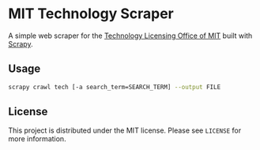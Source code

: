 # MIT Technology Scraper
A simple web scraper for the [Technology Licensing Office of MIT](https://tlo.mit.edu/) built with [Scrapy](https://scrapy.org/).

## Usage
```bash
scrapy crawl tech [-a search_term=SEARCH_TERM] --output FILE
```

## License
This project is distributed under the MIT license. Please see `LICENSE` for more information.
